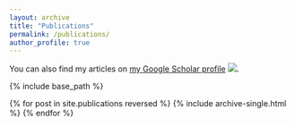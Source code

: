 ```yaml
---
layout: archive
title: "Publications"
permalink: /publications/
author_profile: true
---
```


You can also find my articles on <a href="https://scholar.google.com.sg/citations?user=V2KUfigAAAAJ&hl">my Google Scholar profile</a>
<a href='https://scholar.google.com/citations?user=V2KUfigAAAAJ&hl'><img src="https://img.shields.io/badge/citations%20-21-9cf?style=flat-square&logo=Google%20Scholar&labelColor=f6f6f6&color=9cf&style=flat&label=citations"></a>.

{% include base_path %}

{% for post in site.publications reversed %}
  {% include archive-single.html %}
{% endfor %}
